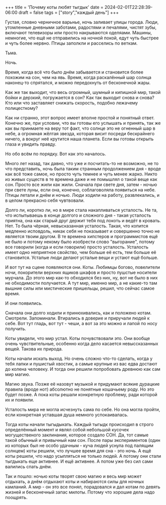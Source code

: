 +++
title = 'Почему коты любят тыгдык'
date = 2024-02-01T22:28:39-06:00
draft = false
tags = ["story","каждый день"]
+++

Густая, словно черничное варьнье, ночь заливает улицы города. Люди, утомленные дневными заботами, радостями и печалями, чистят зубы, включают телевизоры или просто накрываются оделяами. Машины, немногие, что ещё не отправились на ночной покой, едут чуть быстрее и чуть более нервно. Птицы заполкли и расселись по веткам.

Тьма.

Ночь.

Время, когда всё что было днём забывается и становится более похожим на сон, чем на явь. Время, когда раскалённый шар солнца наконец-то спрятался, и можно передохнуть от бесконечной жары.

Как же так выходит, что весь огромный, шумный и кипишной мир, такой бойки и дерзкий, погружается в сон? Как так выходит снова и снова? Кто или что заставляет снижать скорость, подобно лежачему полицесткому?

Как ни странно, этот вопрос имеет вполне простой и понятный ответ. Конечно же, при условии, что вы готовы его услышать и принять, так же как вы принмаете на веру тот факт, что солнце это не огненный шар в небе, а огромная жёлтая звезда, которая висит посреди бескрайнего ничего, а вокруг неё крутится наша планета. Если вы готовы открыть глаза и увидить правду.

Но обо всём по порядку. Вот как это началось.

Много лет назад, так давно, что уже и посчитать-то не возможно, не то что представить, ночь была таким странным продолжением дня - вроде как всё тоже самое, но просто чуть темнее и чуть менее жарко. Никто из живых существ в те времена даже и не помышлял о такой веще как сон. Просто все жили как жили. Сначала при свете дня, затем - ночью при свете луны, если она, конечно, соблаговоляла появиться на небе. Птицы летали и днём и ночью. Люди ходили на работу, развлекались, и в целом прекрасно себя чувтвовали.

Долго ли, коротко ли, но в мире стала накапливаться усталость. Не та, что испытываешь в конце долгого и сложного дня - такая усталость приятна, она как старый друг держит тебя под локоть и ведёт в кровать. Нет. То была чёрная, невысказанная усталость. Такая, что копится медленно исповдоль, никак себя не показывает и совершенно точно не является твоим другом. В те времена хипстеров и программистов ещё не было и потому некому было изобрести слово "выгорание", потому все говорили (когда и если говорили) просто усталость. Усталость имеет одно неприятное свойство, чем больше её есть, тем больше её становится. Усталые люди делают усталые вещи и устают ещё больше.

И вот тут на сцене появляются они. Коты. Любимцы богово, повелители ночи, покорители верхних ящиков шкафов и просто пушстые носители мурчала. До этого мир как-то обходился без них, ну, вот не было в них не обходимости получается. А тут мир, именно мир, а не какие-то там вышние силы или мистические пришельцы, решил, что сейчас самое время.

И они появились.

Сначала они долго ходили и принюхивались, как и положено котам. Смотрели. Запоминали. Втирались в доверие и приручали людей к себе. Вот тут гладь, вот тут - чеши, а вот за это можно и лапой по носу получить.

Коты увидели, что мир устал. Коты почувствовали это. Они вообще очень чувствительные, особенно когда дело касается невыссказанных вещей. Такова их природа.

Коты начали искать выход. Но очень сложно что-то сделать, когда у тебя лапки и пушистый хвостик, а самые крупные из вас едва достают до колена человеку. И тогда они решили попробовать древнюю как сам мир магию.

Магию звука. Позже её назовут музыкой и придумают всякие дурацкие правила (вроде нот) абсолютно не понятные кошачьему роду. Но это будет позже. А пока коты решали конкретную проблему, ради которой их и появили.

Усталость мира не могла исчезнуть сама по себе. Но она могла пройти, если конкретная уставшая душа немного успокаивалась.

Тогда коты начали тыгыдыкать. Каждый тыгыдк происходил в строго определённый момент и являл собой небольшой кусочек могущественого заклинания, которое создало СОН. Да, тот самые такой обычный и привычный нам сон. После пары экспериментов (один из которых был не особо удачным - куча людей уснула под палящим солнцем) коты решили, что лучшее время для сна - это ночь. А ещё коты решили, что надо усыпляться не только людей. А потому они стали тыгдыкать еще активнее. И ещё активнее. А потом уже без сил сами валились спать днём.

Так и пошло: ночью коты творят свою магию и весь мир может отдыхать, а днём отдыхают коты и набираются силы для ночных камланий. А мир - он это все понял, порадовался и дал котам по девять жизней и бесконечный запас милоты. Потому что хорошие дела надо поощрять.

